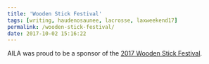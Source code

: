 ```yaml
---
title: 'Wooden Stick Festival'
tags: [writing, haudenosaunee, lacrosse, laxweekend17]
permalink: /wooden-stick-festival/
date: 2017-10-02 15:16:22
---
```

AILA was proud to be a sponsor of the [2017 Wooden Stick Festival](http://waer.org/post/wood-stick-festival-celebrates-history-lacrosse-cny).
